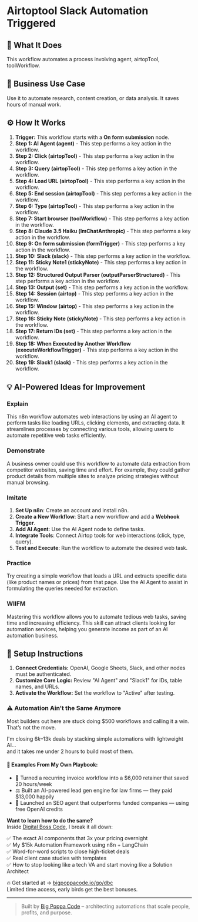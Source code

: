 # Airtoptool Slack Automation Triggered

## 🚀 What It Does
This workflow automates a process involving agent, airtopTool, toolWorkflow.

## 💼 Business Use Case
Use it to automate research, content creation, or data analysis. It saves hours of manual work.

## ⚙️ How It Works
1.  **Trigger:** This workflow starts with a **On form submission** node.
2. **Step 1: AI Agent (agent)** - This step performs a key action in the workflow.
3. **Step 2: Click (airtopTool)** - This step performs a key action in the workflow.
4. **Step 3: Query (airtopTool)** - This step performs a key action in the workflow.
5. **Step 4: Load URL (airtopTool)** - This step performs a key action in the workflow.
6. **Step 5: End session (airtopTool)** - This step performs a key action in the workflow.
7. **Step 6: Type (airtopTool)** - This step performs a key action in the workflow.
8. **Step 7: Start browser (toolWorkflow)** - This step performs a key action in the workflow.
9. **Step 8: Claude 3.5 Haiku (lmChatAnthropic)** - This step performs a key action in the workflow.
10. **Step 9: On form submission (formTrigger)** - This step performs a key action in the workflow.
11. **Step 10: Slack (slack)** - This step performs a key action in the workflow.
12. **Step 11: Sticky Note1 (stickyNote)** - This step performs a key action in the workflow.
13. **Step 12: Structured Output Parser (outputParserStructured)** - This step performs a key action in the workflow.
14. **Step 13: Output (set)** - This step performs a key action in the workflow.
15. **Step 14: Session (airtop)** - This step performs a key action in the workflow.
16. **Step 15: Window (airtop)** - This step performs a key action in the workflow.
17. **Step 16: Sticky Note (stickyNote)** - This step performs a key action in the workflow.
18. **Step 17: Return IDs (set)** - This step performs a key action in the workflow.
19. **Step 18: When Executed by Another Workflow (executeWorkflowTrigger)** - This step performs a key action in the workflow.
20. **Step 19: Slack1 (slack)** - This step performs a key action in the workflow.

## 💡 AI-Powered Ideas for Improvement
### Explain
This n8n workflow automates web interactions by using an AI agent to perform tasks like loading URLs, clicking elements, and extracting data. It streamlines processes by connecting various tools, allowing users to automate repetitive web tasks efficiently.

### Demonstrate
A business owner could use this workflow to automate data extraction from competitor websites, saving time and effort. For example, they could gather product details from multiple sites to analyze pricing strategies without manual browsing.

### Imitate
1. **Set Up n8n**: Create an account and install n8n.
2. **Create a New Workflow**: Start a new workflow and add a **Webhook Trigger**.
3. **Add AI Agent**: Use the AI Agent node to define tasks.
4. **Integrate Tools**: Connect Airtop tools for web interactions (click, type, query).
5. **Test and Execute**: Run the workflow to automate the desired web task.

### Practice
Try creating a simple workflow that loads a URL and extracts specific data (like product names or prices) from that page. Use the AI Agent to assist in formulating the queries needed for extraction.

### WIIFM
Mastering this workflow allows you to automate tedious web tasks, saving time and increasing efficiency. This skill can attract clients looking for automation services, helping you generate income as part of an AI automation business.

## 🔧 Setup Instructions
1. **Connect Credentials:** OpenAI, Google Sheets, Slack, and other nodes must be authenticated.
2. **Customize Core Logic:** Review "AI Agent" and "Slack1" for IDs, table names, and URLs.
3. **Activate the Workflow:** Set the workflow to "Active" after testing.

### ⚠️ Automation Ain’t the Same Anymore

Most builders out here are stuck doing $500 workflows and calling it a win.  
That’s not the move.  

I'm closing $6k–$13k deals by stacking simple automations with lightweight AI...  
and it takes me under 2 hours to build most of them.

#### 🧠 Examples From My Own Playbook:
- 🔁 Turned a recurring invoice workflow into a $6,000 retainer that saved 20 hours/week  
- ⚖️ Built an AI-powered lead gen engine for law firms — they paid $13,000 happily  
- 🚀 Launched an SEO agent that outperforms funded companies — using free OpenAI credits  

**Want to learn how to do the same?**  
Inside [Digital Boss Code](https://bigpoppacode.io/go/dbc), I break it all down:

✅ The exact AI components that 3x your pricing overnight  
✅ My $15k Automation Framework using n8n + LangChain  
✅ Word-for-word scripts to close high-ticket deals  
✅ Real client case studies with templates  
✅ How to stop looking like a tech VA and start moving like a Solution Architect  

🔥 Get started at → [bigpoppacode.io/go/dbc](https://bigpoppacode.io/go/dbc)  
Limited time access, early birds get the best bonuses.

---
> Built by [Big Poppa Code](https://bigpoppacode.io) – architecting automations that scale people, profits, and purpose.
